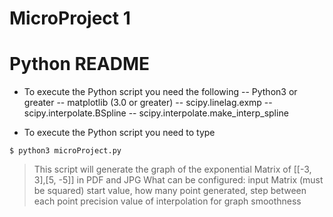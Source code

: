 # MicroProject 1
# Python README
- To execute the Python script you need the following
-- Python3 or greater
-- matplotlib (3.0 or greater)
-- scipy.linelag.exmp
-- scipy.interpolate.BSpline
-- scipy.interpolate.make_interp_spline

- To execute the Python script you need to type
```
$ python3 microProject.py
```

> This script will generate the graph of the exponential Matrix of [[-3, 3],[5, -5]] in PDF and JPG
> What can be configured:
> input Matrix (must be squared)
> start value, how many point generated, step between each point
> precision value of interpolation for graph smoothness